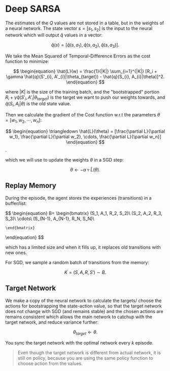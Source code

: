 # Deep SARSA

The estimates of the $Q$ values are not stored in a table, but in the weights of a neural network. The state vector $s = [s_1, s_2]$ is the input to the neural network which will output $\hat{q}$ values in a vector:

$$
\begin{equation}
    \hat{q}(s) = [\hat{q}(s,a_1), \hat{q}(s,a_2), \hat{q}(s,a_3)].
\end{equation}
$$

We take the Mean Squared of Temporal-Difference Errors as the cost function to minimize:

$$
\begin{equation}
    \hat{L}(w) = \frac{1}{|K|} \sum_{i=1}^{|K|} [R_i + \gamma \hat{q}(S'_{i}, A'_{i}|\theta_{target}) - \hat{q}(S_{i}, A_{i}|\theta)]^2.
\end{equation}
$$

where $|K|$ is the size of the training batch, and the "bootstrapped" portion $R_i + \gamma \hat{q}(S'_{i}, A'_{i}|\theta_{target})$ is the target we want to push our weights towards, and $\hat{q}(S_{i}, A_{i}|\theta)$ is the old state value.

Then we calculate the gradient of the Cost function w.r.t the parameters $\theta = [w_1, w_2, \cdots, w_n]$:

$$
\begin{equation}
    \triangledown \hat{L}(\theta) = [\frac{\partial L}{\partial w_1}, \frac{\partial L}{\partial w_2}, \cdots, \frac{\partial L}{\partial w_n}]
\end{equation}
$$.

which we will use to update the weights $\theta$ in a SGD step:

$$
\begin{equation}
    \theta \leftarrow - \alpha \triangledown \hat{L}(\theta).
\end{equation}
$$

## Replay Memory

During the episode, the agent stores the experiences (transitions) in a buffer/list:

$$
\begin{equation} 
B=
    \begin{bmatrix}
    (S_1, A_1, R_2, S_2)\\ 
    (S_2, A_2, R_3, S_3)\\ 
    \cdots\\ 
    (S_{N-1}, A_{N-1}, R_N, S_N)\\ 

    \end{bmatrix}
\end{equation}
$$

which has a limited size and when it fills up, it replaces old transitions with new ones.

For SGD, we sample a random batch of transitions from the memory:

$$
\begin{equation}
    K = (S, A, R, S') \sim B.
\end{equation}
$$

## Target Network

We make a copy of the neural network to calculate the targets/ choose the actions for bootstrapping the state-action value, so that the target network does not change with SGD (and remains stable) and the chosen actions are remains consistent which allows the main network to catchup with the target network, and reduce variance further:

$$
\begin{equation}
    \theta_{target} \leftarrow \theta.
\end{equation}
$$

You sync the target network with the optimal network every $k$ episode.

> Even though the target network is different from actual network, it is still on policy, because you are using the same policy function to choose action from the values.